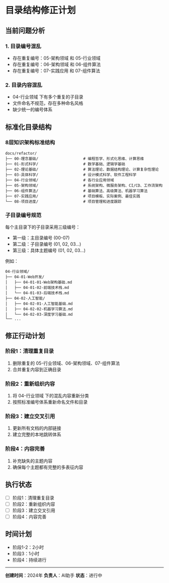 # 目录结构修正计划

## 当前问题分析

### 1. 目录编号混乱

- 存在重复编号：05-架构领域 和 05-行业领域
- 存在重复编号：06-架构领域 和 06-组件算法  
- 存在重复编号：07-实践应用 和 07-组件算法

### 2. 目录内容混乱

- 04-行业领域 下有多个重复的子目录
- 文件命名不规范，存在多种命名风格
- 缺少统一的编号体系

## 标准化目录结构

### 8层知识架构标准结构

```
docs/refactor/
├── 00-理念基础/                    # 编程哲学、形式化思维、计算思维
├── 01-形式科学/                    # 数学基础、逻辑学基础
├── 02-理论基础/                    # 算法理论、数据结构理论、计算复杂性理论
├── 03-具体科学/                    # 设计模式科学、软件工程科学
├── 04-行业领域/                    # 各行业应用领域
├── 05-架构领域/                    # 系统架构、微服务架构、CI/CD、工作流架构
├── 06-组件算法/                    # 基础算法、高级算法、机器学习算法
├── 07-实践应用/                    # 项目模板、实际案例、最佳实践
└── 08-项目进度/                    # 项目管理和进度跟踪
```

### 子目录编号规范

每个主目录下的子目录采用三级编号：

- 第一级：主目录编号 (00-07)
- 第二级：子目录编号 (01, 02, 03...)
- 第三级：具体主题编号 (01, 02, 03...)

例如：

```
04-行业领域/
├── 04-01-Web开发/
│   ├── 04-01-01-Web架构基础.md
│   ├── 04-01-02-前端技术栈.md
│   └── 04-01-03-后端技术栈.md
├── 04-02-人工智能/
│   ├── 04-02-01-人工智能基础.md
│   ├── 04-02-02-机器学习算法.md
│   └── 04-02-03-深度学习基础.md
└── ...
```

## 修正行动计划

### 阶段1：清理重复目录

1. 删除重复的 05-行业领域、06-架构领域、07-组件算法
2. 合并重复内容到正确目录

### 阶段2：重新组织内容

1. 将 04-行业领域 下的混乱内容重新分类
2. 按照标准编号体系重新命名文件和目录

### 阶段3：建立交叉引用

1. 更新所有文档的内部链接
2. 建立完整的本地跳转体系

### 阶段4：内容完善

1. 补充缺失的主题内容
2. 确保每个主题都有完整的多表征内容

## 执行状态

- [ ] 阶段1：清理重复目录
- [ ] 阶段2：重新组织内容  
- [ ] 阶段3：建立交叉引用
- [ ] 阶段4：内容完善

## 时间计划

- 阶段1-2：2小时
- 阶段3：1小时  
- 阶段4：持续进行

---

**创建时间**：2024年
**负责人**：AI助手
**状态**：进行中
